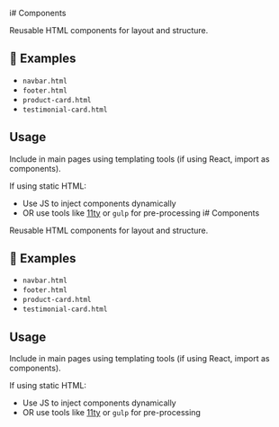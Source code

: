 i# Components

Reusable HTML components for layout and structure.

## 🧩 Examples
- `navbar.html`
- `footer.html`
- `product-card.html`
- `testimonial-card.html`

## Usage
Include in main pages using templating tools (if using React, import as components).

If using static HTML:
- Use JS to inject components dynamically
- OR use tools like [11ty](https://www.11ty.dev) or `gulp` for pre-processing
i# Components

Reusable HTML components for layout and structure.

## 🧩 Examples
- `navbar.html`
- `footer.html`
- `product-card.html`
- `testimonial-card.html`

## Usage
Include in main pages using templating tools (if using React, import as components).

If using static HTML:
- Use JS to inject components dynamically
- OR use tools like [11ty](https://www.11ty.dev) or `gulp` for pre-processing

